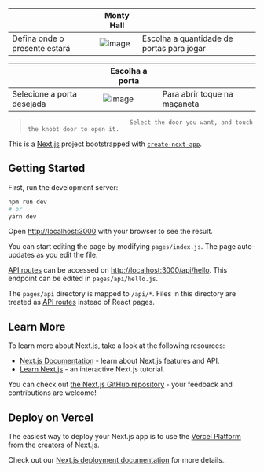 
|  | Monty Hall |  |
|----------|----------|----------|
| Defina onde o presente estará |  ![image](https://user-images.githubusercontent.com/78885070/156085554-73f96840-608f-46eb-9371-7a026849cbfd.png) | Escolha a quantidade de portas para jogar |


|  | Escolha a porta |  |
|----------|----------|----------|
| Selecione a porta desejada |  ![image](https://user-images.githubusercontent.com/78885070/155914460-3d6eb45b-ce5a-4081-98c2-4a28ab4e6290.png) |Para abrir toque na maçaneta |





>                                  Select the door you want, and touch the knobt door to open it. 



This is a [Next.js](https://nextjs.org/) project bootstrapped with [`create-next-app`](https://github.com/vercel/next.js/tree/canary/packages/create-next-app).

## Getting Started

First, run the development server:

```bash
npm run dev
# or
yarn dev
```

Open [http://localhost:3000](http://localhost:3000) with your browser to see the result.

You can start editing the page by modifying `pages/index.js`. The page auto-updates as you edit the file.

[API routes](https://nextjs.org/docs/api-routes/introduction) can be accessed on [http://localhost:3000/api/hello](http://localhost:3000/api/hello). This endpoint can be edited in `pages/api/hello.js`.

The `pages/api` directory is mapped to `/api/*`. Files in this directory are treated as [API routes](https://nextjs.org/docs/api-routes/introduction) instead of React pages.

## Learn More

To learn more about Next.js, take a look at the following resources:

- [Next.js Documentation](https://nextjs.org/docs) - learn about Next.js features and API.
- [Learn Next.js](https://nextjs.org/learn) - an interactive Next.js tutorial.

You can check out [the Next.js GitHub repository](https://github.com/vercel/next.js/) - your feedback and contributions are welcome!

## Deploy on Vercel

The easiest way to deploy your Next.js app is to use the [Vercel Platform](https://vercel.com/new?utm_medium=default-template&filter=next.js&utm_source=create-next-app&utm_campaign=create-next-app-readme) from the creators of Next.js.

Check out our [Next.js deployment documentation](https://nextjs.org/docs/deployment) for more details..
